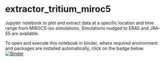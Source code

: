# extractor_tritium_miroc5
Jupyter notebook to plot and extract data at a specific location and time range from MIROC5-iso simulations. Simulations nudged to ERA5 and JRA-55 are available.

To open and execute this notebook in binder, where required environment and packages are installed automatically, click on the badge below. 
[![Binder](https://mybinder.org/badge_logo.svg)](https://mybinder.org/v2/gh/acauquoin/extractor_tritium_miroc5/main?labpath=extract_miroc5-iso_data_xarray.ipynb)
